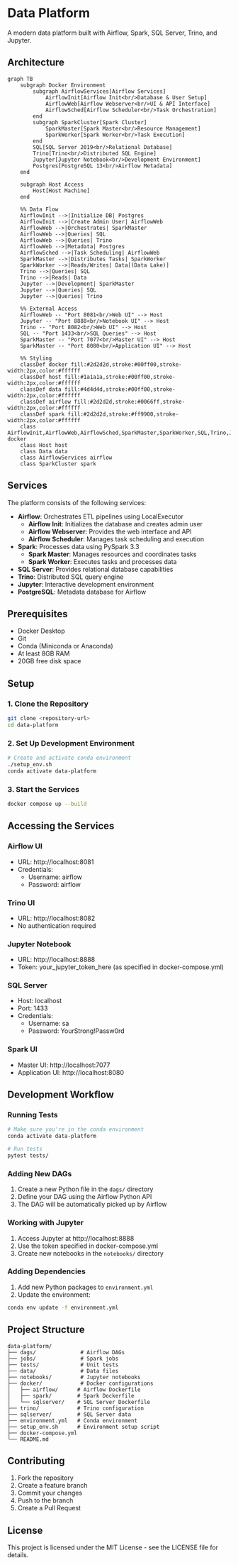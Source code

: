 # Data Platform

A modern data platform built with Airflow, Spark, SQL Server, Trino, and Jupyter.

## Architecture

```mermaid
graph TB
    subgraph Docker Environment
        subgraph AirflowServices[Airflow Services]
            AirflowInit[Airflow Init<br/>Database & User Setup]
            AirflowWeb[Airflow Webserver<br/>UI & API Interface]
            AirflowSched[Airflow Scheduler<br/>Task Orchestration]
        end
        subgraph SparkCluster[Spark Cluster]
            SparkMaster[Spark Master<br/>Resource Management]
            SparkWorker[Spark Worker<br/>Task Execution]
        end
        SQL[SQL Server 2019<br/>Relational Database]
        Trino[Trino<br/>Distributed SQL Engine]
        Jupyter[Jupyter Notebook<br/>Development Environment]
        Postgres[PostgreSQL 13<br/>Airflow Metadata]
    end

    subgraph Host Access
        Host[Host Machine]
    end

    %% Data Flow
    AirflowInit -->|Initialize DB| Postgres
    AirflowInit -->|Create Admin User| AirflowWeb
    AirflowWeb -->|Orchestrates| SparkMaster
    AirflowWeb -->|Queries| SQL
    AirflowWeb -->|Queries| Trino
    AirflowWeb -->|Metadata| Postgres
    AirflowSched -->|Task Scheduling| AirflowWeb
    SparkMaster -->|Distributes Tasks| SparkWorker
    SparkWorker -->|Reads/Writes| Data[(Data Lake)]
    Trino -->|Queries| SQL
    Trino -->|Reads| Data
    Jupyter -->|Development| SparkMaster
    Jupyter -->|Queries| SQL
    Jupyter -->|Queries| Trino

    %% External Access
    AirflowWeb -- "Port 8081<br/>Web UI" --> Host
    Jupyter -- "Port 8888<br/>Notebook UI" --> Host
    Trino -- "Port 8082<br/>Web UI" --> Host
    SQL -- "Port 1433<br/>SQL Queries" --> Host
    SparkMaster -- "Port 7077<br/>Master UI" --> Host
    SparkMaster -- "Port 8080<br/>Application UI" --> Host

    %% Styling
    classDef docker fill:#2d2d2d,stroke:#00ff00,stroke-width:2px,color:#ffffff
    classDef host fill:#1a1a1a,stroke:#00ff00,stroke-width:2px,color:#ffffff
    classDef data fill:#4d4d4d,stroke:#00ff00,stroke-width:2px,color:#ffffff
    classDef airflow fill:#2d2d2d,stroke:#0066ff,stroke-width:2px,color:#ffffff
    classDef spark fill:#2d2d2d,stroke:#ff9900,stroke-width:2px,color:#ffffff
    class AirflowInit,AirflowWeb,AirflowSched,SparkMaster,SparkWorker,SQL,Trino,Jupyter,Postgres docker
    class Host host
    class Data data
    class AirflowServices airflow
    class SparkCluster spark
```

## Services

The platform consists of the following services:

- **Airflow**: Orchestrates ETL pipelines using LocalExecutor
  - **Airflow Init**: Initializes the database and creates admin user
  - **Airflow Webserver**: Provides the web interface and API
  - **Airflow Scheduler**: Manages task scheduling and execution
- **Spark**: Processes data using PySpark 3.3
  - **Spark Master**: Manages resources and coordinates tasks
  - **Spark Worker**: Executes tasks and processes data
- **SQL Server**: Provides relational database capabilities
- **Trino**: Distributed SQL query engine
- **Jupyter**: Interactive development environment
- **PostgreSQL**: Metadata database for Airflow

## Prerequisites

- Docker Desktop
- Git
- Conda (Miniconda or Anaconda)
- At least 8GB RAM
- 20GB free disk space

## Setup

### 1. Clone the Repository
```bash
git clone <repository-url>
cd data-platform
```

### 2. Set Up Development Environment
```bash
# Create and activate conda environment
./setup_env.sh
conda activate data-platform
```

### 3. Start the Services
```bash
docker compose up --build
```

## Accessing the Services

### Airflow UI
- URL: http://localhost:8081
- Credentials:
  - Username: airflow
  - Password: airflow

### Trino UI
- URL: http://localhost:8082
- No authentication required

### Jupyter Notebook
- URL: http://localhost:8888
- Token: your_jupyter_token_here (as specified in docker-compose.yml)

### SQL Server
- Host: localhost
- Port: 1433
- Credentials:
  - Username: sa
  - Password: YourStrong!Passw0rd

### Spark UI
- Master UI: http://localhost:7077
- Application UI: http://localhost:8080

## Development Workflow

### Running Tests
```bash
# Make sure you're in the conda environment
conda activate data-platform

# Run tests
pytest tests/
```

### Adding New DAGs
1. Create a new Python file in the `dags/` directory
2. Define your DAG using the Airflow Python API
3. The DAG will be automatically picked up by Airflow

### Working with Jupyter
1. Access Jupyter at http://localhost:8888
2. Use the token specified in docker-compose.yml
3. Create new notebooks in the `notebooks/` directory

### Adding Dependencies
1. Add new Python packages to `environment.yml`
2. Update the environment:
```bash
conda env update -f environment.yml
```

## Project Structure

```
data-platform/
├── dags/              # Airflow DAGs
├── jobs/              # Spark jobs
├── tests/             # Unit tests
├── data/              # Data files
├── notebooks/         # Jupyter notebooks
├── docker/            # Docker configurations
│   ├── airflow/      # Airflow Dockerfile
│   ├── spark/        # Spark Dockerfile
│   └── sqlserver/    # SQL Server Dockerfile
├── trino/            # Trino configuration
├── sqlserver/        # SQL Server data
├── environment.yml   # Conda environment
├── setup_env.sh      # Environment setup script
├── docker-compose.yml
└── README.md
```

## Contributing

1. Fork the repository
2. Create a feature branch
3. Commit your changes
4. Push to the branch
5. Create a Pull Request

## License

This project is licensed under the MIT License - see the LICENSE file for details. 